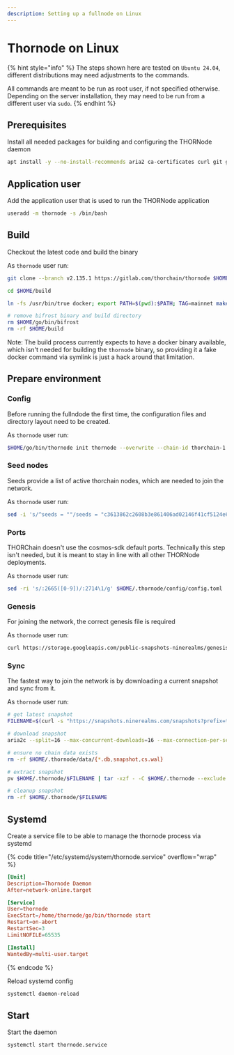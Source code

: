 ```yaml
---
description: Setting up a fullnode on Linux
---
```


# Thornode on Linux

{% hint style="info" %}
The steps shown here are tested on `Ubuntu 24.04`, different distributions may need adjustments to the commands.

All commands are meant to be run as root user, if not specified otherwise. Depending on the server installation, they may need to be run from a different user via `sudo`.
{% endhint %}

## Prerequisites

Install all needed packages for building and configuring the THORNode daemon

```sh
apt install -y --no-install-recommends aria2 ca-certificates curl git golang jq make pv
```

## Application user

Add the application user that is used to run the THORNode application

```sh
useradd -m thornode -s /bin/bash
```

## Build

Checkout the latest code and build the binary

As `thornode` user run:

```sh
git clone --branch v2.135.1 https://gitlab.com/thorchain/thornode $HOME/build

cd $HOME/build

ln -fs /usr/bin/true docker; export PATH=$(pwd):$PATH; TAG=mainnet make install

# remove bifrost binary and build directory
rm $HOME/go/bin/bifrost
rm -rf $HOME/build
```

Note: The build process currently expects to have a docker binary available, which isn't needed for building the `thornode` binary, so providing it a fake docker command via symlink is just a hack around that limitation.

## Prepare environment

### Config

Before running the fullndode the first time, the configuration files and directory layout need to be created.

As `thornode` user run:

```sh
$HOME/go/bin/thornode init thornode --overwrite --chain-id thorchain-1
```

### Seed nodes

Seeds provide a list of active thorchain nodes, which are needed to join the network.

As `thornode` user run:

```sh
sed -i 's/^seeds = ""/seeds = "c3613862c2608b3e861406ad02146f41cf5124e6@statesync-seed.ninerealms.com:27146,dbd1730bff1e8a21aad93bc6083209904d483185@statesync-seed-2.ninerealms.com:27146"/' $HOME/.thornode/config/config.toml
```

### Ports

THORChain doesn't use the cosmos-sdk default ports. Technically this step isn't needed, but it is meant to stay in line with all other THORNode deployments.

As `thornode` user run:

```sh
sed -ri 's/:2665([0-9])/:2714\1/g' $HOME/.thornode/config/config.toml
```

### Genesis

For joining the network, the correct genesis file is required

As `thornode` user run:

```sh
curl https://storage.googleapis.com/public-snapshots-ninerealms/genesis/17562000.json -o $HOME/.thornode/config/genesis.json
```

### Sync

The fastest way to join the network is by downloading a current snapshot and sync from it.

As `thornode` user run:

```sh
# get latest snapshot
FILENAME=$(curl -s "https://snapshots.ninerealms.com/snapshots?prefix=thornode" | grep -Eo "thornode/[0-9]+.tar.gz" | sort -n | tail -n 1 | cut -d "/" -f 2)

# download snapshot
aria2c --split=16 --max-concurrent-downloads=16 --max-connection-per-server=16 --continue --min-split-size=100M -d $HOME/.thornode -o $FILENAME "https://snapshots.ninerealms.com/snapshots/thornode/${FILENAME}"

# ensure no chain data exists
rm -rf $HOME/.thornode/data/{*.db,snapshot,cs.wal}

# extract snapshot
pv $HOME/.thornode/$FILENAME | tar -xzf - -C $HOME/.thornode --exclude "*_state.json"

# cleanup snapshot
rm -rf $HOME/.thornode/$FILENAME
```

## Systemd

Create a service file to be able to manage the thornode process via systemd

{% code title="/etc/systemd/system/thornode.service" overflow="wrap" %}

```toml
[Unit]
Description=Thornode Daemon
After=network-online.target

[Service]
User=thornode
ExecStart=/home/thornode/go/bin/thornode start
Restart=on-abort
RestartSec=3
LimitNOFILE=65535

[Install]
WantedBy=multi-user.target
```

{% endcode %}

Reload systemd config

```sh
systemctl daemon-reload
```

## Start

Start the daemon

```sh
systemctl start thornode.service
```
